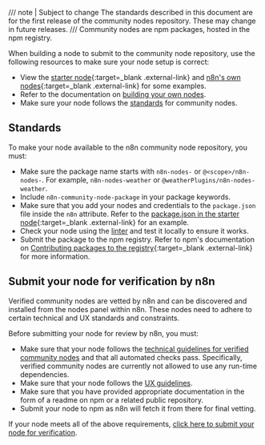 /// note | Subject to change
The standards described in this document are for the first release of the community nodes repository. These may change in future releases.
///
Community nodes are npm packages, hosted in the npm registry.

When building a node to submit to the community node repository, use the following resources to make sure your node setup is correct:

* View the [starter node](https://github.com/n8n-io/n8n-nodes-starter){:target=_blank .external-link} and [n8n's own nodes](https://github.com/n8n-io/n8n/tree/master/packages/nodes-base/nodes){:target=_blank .external-link} for some examples.
* Refer to the documentation on [building your own nodes](/integrations/creating-nodes/overview.md).
* Make sure your node follows the [standards](#standards) for community nodes.

## Standards

To make your node available to the n8n community node repository, you must:

* Make sure the package name starts with `n8n-nodes-` or `@<scope>/n8n-nodes-`. For example, `n8n-nodes-weather` or `@weatherPlugins/n8n-nodes-weather`.
* Include `n8n-community-node-package` in your package keywords.
* Make sure that you add your nodes and credentials to the `package.json` file inside the `n8n` attribute. Refer to the [package.json in the starter node](https://github.com/n8n-io/n8n-nodes-starter/blob/master/package.json){:target=_blank .external-link} for an example.
* Check your node using the [linter](/integrations/creating-nodes/test/node-linter.md) and test it locally to ensure it works.
* Submit the package to the npm registry. Refer to npm's documentation on [Contributing packages to the registry](https://docs.npmjs.com/packages-and-modules/contributing-packages-to-the-registry){:target=_blank .external-link} for more information.

## Submit your node for verification by n8n

Verified community nodes are vetted by n8n and can be discovered and installed from the nodes panel within n8n. These nodes need to adhere to certain technical and UX standards and constraints.

Before submitting your node for review by n8n, you must:

* Make sure that your node follows the [technical guidelines for verified community nodes]() and that all automated checks pass. Specifically, verified community nodes are currently not allowed to use any run-time dependencies.
* Make sure that your node follows the [UX guidelines]().
* Make sure that you have provided appropriate documentation in the form of a readme on npm or a related public repository.
* Submit your node to npm as n8n will fetch it from there for final vetting.

If your node meets all of the above requirements, [click here to submit your node for verification]().

